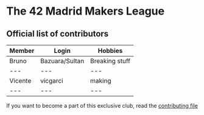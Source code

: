 # The 42 Madrid Makers League

## Official list of contributors

|Member|Login|Hobbies|
|---|---|---|
|Bruno|Bazuara/Sultan|Breaking stuff|
|---|---|---|
|Vicente|vicgarci|making|
|---|---|---|

If you want to become a part of this exclusive club, read the [contributing file](CONTRIBUTING.md)

